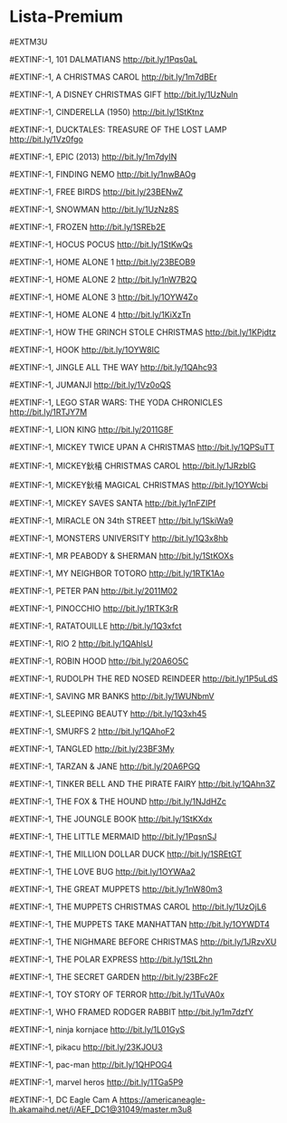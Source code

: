 # Lista-Premium

#EXTM3U

#EXTINF:-1, 101 DALMATIANS
http://bit.ly/1Pqs0aL

#EXTINF:-1, A CHRISTMAS CAROL
http://bit.ly/1m7dBEr

#EXTINF:-1, A DISNEY CHRISTMAS GIFT
http://bit.ly/1UzNuln

#EXTINF:-1, CINDERELLA (1950)
http://bit.ly/1StKtnz

#EXTINF:-1, DUCKTALES: TREASURE OF THE LOST LAMP
http://bit.ly/1Vz0fgo

#EXTINF:-1, EPIC (2013)
http://bit.ly/1m7dyIN

#EXTINF:-1, FINDING NEMO
http://bit.ly/1nwBAOg

#EXTINF:-1, FREE BIRDS
http://bit.ly/23BENwZ

#EXTINF:-1, SNOWMAN
http://bit.ly/1UzNz8S

#EXTINF:-1, FROZEN
http://bit.ly/1SREb2E

#EXTINF:-1, HOCUS POCUS
http://bit.ly/1StKwQs

#EXTINF:-1, HOME ALONE 1
http://bit.ly/23BEOB9

#EXTINF:-1, HOME ALONE 2
http://bit.ly/1nW7B2Q

#EXTINF:-1, HOME ALONE 3
http://bit.ly/1OYW4Zo

#EXTINF:-1, HOME ALONE 4
http://bit.ly/1KiXzTn

#EXTINF:-1, HOW THE GRINCH STOLE CHRISTMAS
http://bit.ly/1KPjdtz

#EXTINF:-1, HOOK
http://bit.ly/1OYW8IC

#EXTINF:-1, JINGLE ALL THE WAY
http://bit.ly/1QAhc93

#EXTINF:-1, JUMANJI
http://bit.ly/1Vz0oQS

#EXTINF:-1, LEGO STAR WARS: THE YODA CHRONICLES
http://bit.ly/1RTJY7M

#EXTINF:-1, LION KING
http://bit.ly/2011G8F

#EXTINF:-1, MICKEY TWICE UPAN A CHRISTMAS
http://bit.ly/1QPSuTT

#EXTINF:-1, MICKEY鈥橲 CHRISTMAS CAROL
http://bit.ly/1JRzbIG

#EXTINF:-1, MICKEY鈥橲 MAGICAL CHRISTMAS
http://bit.ly/1OYWcbi

#EXTINF:-1, MICKEY SAVES SANTA
http://bit.ly/1nFZIPf

#EXTINF:-1, MIRACLE ON 34th STREET
http://bit.ly/1SkiWa9

#EXTINF:-1, MONSTERS UNIVERSITY
http://bit.ly/1Q3x8hb

#EXTINF:-1, MR PEABODY & SHERMAN
http://bit.ly/1StKOXs

#EXTINF:-1, MY NEIGHBOR TOTORO
http://bit.ly/1RTK1Ao

#EXTINF:-1, PETER PAN
http://bit.ly/2011M02

#EXTINF:-1, PINOCCHIO
http://bit.ly/1RTK3rR

#EXTINF:-1, RATATOUILLE
http://bit.ly/1Q3xfct

#EXTINF:-1, RIO 2
http://bit.ly/1QAhlsU

#EXTINF:-1, ROBIN HOOD
http://bit.ly/20A6O5C

#EXTINF:-1, RUDOLPH THE RED NOSED REINDEER
http://bit.ly/1P5uLdS

#EXTINF:-1, SAVING MR BANKS
http://bit.ly/1WUNbmV

#EXTINF:-1, SLEEPING BEAUTY
http://bit.ly/1Q3xh45

#EXTINF:-1, SMURFS 2
http://bit.ly/1QAhoF2

#EXTINF:-1, TANGLED
http://bit.ly/23BF3My

#EXTINF:-1, TARZAN & JANE
http://bit.ly/20A6PGQ

#EXTINF:-1, TINKER BELL AND THE PIRATE FAIRY
http://bit.ly/1QAhn3Z

#EXTINF:-1, THE FOX & THE HOUND
http://bit.ly/1NJdHZc

#EXTINF:-1, THE JOUNGLE BOOK
http://bit.ly/1StKXdx

#EXTINF:-1, THE LITTLE MERMAID
http://bit.ly/1PqsnSJ

#EXTINF:-1, THE MILLION DOLLAR DUCK
http://bit.ly/1SREtGT

#EXTINF:-1, THE LOVE BUG
http://bit.ly/1OYWAa2

#EXTINF:-1, THE GREAT MUPPETS
http://bit.ly/1nW80m3

#EXTINF:-1, THE MUPPETS CHRISTMAS CAROL
http://bit.ly/1UzOjL6

#EXTINF:-1, THE MUPPETS TAKE MANHATTAN
http://bit.ly/1OYWDT4

#EXTINF:-1, THE NIGHMARE BEFORE CHRISTMAS
http://bit.ly/1JRzvXU

#EXTINF:-1, THE POLAR EXPRESS
http://bit.ly/1StL2hn

#EXTINF:-1, THE SECRET GARDEN
http://bit.ly/23BFc2F

#EXTINF:-1, TOY STORY OF TERROR
http://bit.ly/1TuVA0x

#EXTINF:-1, WHO FRAMED RODGER RABBIT
http://bit.ly/1m7dzfY

#EXTINF:-1, ninja kornjace
http://bit.ly/1L01GyS

#EXTINF:-1, pikacu
http://bit.ly/23KJOU3

#EXTINF:-1, pac-man
http://bit.ly/1QHPOG4

#EXTINF:-1, marvel heros
http://bit.ly/1TGa5P9

#EXTINF:-1, DC Eagle Cam A
https://americaneagle-lh.akamaihd.net/i/AEF_DC1@31049/master.m3u8
